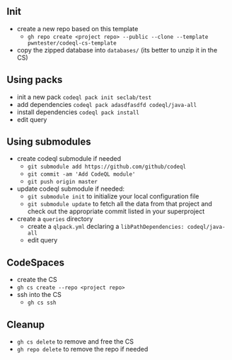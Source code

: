 ## Init
- create a new repo based on this template
  - `gh repo create <project repo> --public --clone --template pwntester/codeql-cs-template`
- copy the zipped database into `databases/` (its better to unzip it in the CS)

## Using packs
- init a new pack `codeql pack init seclab/test`
- add dependencies `codeql pack adasdfasdfd codeql/java-all`
- install dependencies `codeql pack install`
- edit query

## Using submodules
- create codeql submodule if needed
  - `git submodule add https://github.com/github/codeql`
  - `git commit -am 'Add CodeQL module'`
  - `git push origin master`
- update codeql submodule if needed:
  - `git submodule init` to initialize your local configuration file 
  - `git submodule update` to fetch all the data from that project and check out the appropriate commit listed in your superproject
- create a `queries` directory
  - create a `qlpack.yml` declaring a `libPathDependencies: codeql/java-all`
  - edit query

## CodeSpaces
-  create the CS
  - `gh cs create --repo <project repo>`
- ssh into the CS
  - `gh cs ssh`

## Cleanup
  - `gh cs delete` to remove and free the CS
  - `gh repo delete` to remove the repo if needed
